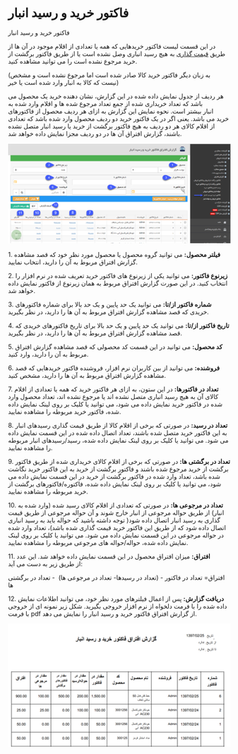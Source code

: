 # فاکتور خرید و رسید انبار    

فاکتور خرید و رسید انبار

در این قسمت لیست فاکتور خریدهایی که همه یا تعدادی از اقلام موجود در آن ها از طریق [قیمت گذاری](../../../Buysaleswarehouse/Warehouses/Pricing.md) به هیچ رسید انباری وصل نشده است یا از طریق فاکتور برگشت از خرید مرجوع نشده است را می توانید مشاهده کنید.

(به زبان دیگر فاکتور خرید کالا صادر شده است اما مرجوع نشده است و مشخص نیست که کالا به انبار وارد شده است یا خیر)

هر ردیف از جدول نمایش داده شده در این گزارش، نشان دهنده خرید یک محصول می باشد که تعداد خریداری شده از جمع تعداد مرجوع شده ها و اقلام وارد شده به انبار بیشتر است. نحوه نمایش این گزارش به ازای هر ردیف محصول از فاکتورهای خرید می باشد. یعنی اگر در یک فاکتور خرید دو ردیف محصول وارد شده باشد که تعدادی از اقلام کالای هر دو ردیف به هیچ فاکتور برگشت از خرید یا رسید انبار متصل نشده باشند، گزارش افتراق آن ها در دو ردیف مجزا نمایش داده خواهد شد.

![](EnterInventoryTransaction/EnterInventoryTransaction3.png)

1\. **فیلتر محصول:** می توانید گروه محصول یا محصول مورد نظر خود که قصد مشاهده گزارش افتراق مربوط به آن را دارید، انتخاب نمایید.

2\. **زیرنوع فاکتور:** می توانید یکی از زیرنوع های فاکتور خرید تعریف شده در نرم افزار را انتخاب کنید. در این صورت گزارش افتراق مربوط به همان زیرنوع از فاکتور نمایش داده خواهد شد.

3\. **شماره فاکتور از/تا:** می توانید یک حد پایین و یک حد بالا برای شماره فاکتورهای خریدی که قصد مشاهده گزارش افتراق مربوط به آن ها را دارید، در نظر بگیرید.

4\. **تاریخ فاکتور از/تا:** می توانید یک حد پایین و یک حد بالا برای تاریخ فاکتورهای خریدی که قصد مشاهده گزارش افتراق مربوط به آن ها را دارید، در نظر بگیرید.

5\. **کد محصول:** می توانید در این قسمت کد محصولی که قصد مشاهده گزارش افتراق مربوط به آن را دارید، وارد کنید.

6\. **فروشنده:** می توانید از بین کاربران نرم افزار، فروشنده فاکتور خریدهایی که قصد مشاهده گزارش افتراق مربوط به آن ها را دارید، مشخص کنید.

7\. **تعداد در فاکتورها:** در این ستون، به ازای هر فاکتور خرید که همه یا تعدادی از اقلام کالای آن به هیچ رسید انباری متصل نشده اند یا مرجوع نشده اند، تعداد محصول وارد شده در فاکتور خرید نمایش داده می شود، می توانید یا کلیک بر روی لینک نمایش داده شده، فاکتور خرید مربوطه را مشاهده نمایید.

8\. **تعداد در رسید:** در صورتی که برخی از اقلام کالا از طریق قیمت گذاری رسیدهای انبار به این فاکتور خرید متصل شده باشند، تعداد اتصال داده شده در این قسمت نمایش داده می شود. می توانید یا کلیک بر روی لینک نمایش داده شده، رسید/رسیدهای انبار مربوطه را مشاهده نمایید.

9. **تعداد در برگشتی ها:** در صورتی که برخی از اقلام کالای خریداری شده از طریق فاکتور برگشت از خرید مرجوع شده باشند و فاکتور برگشت از خرید به این فاکتور خرید نگاشت شده باشد، تعداد وارد شده در فاکتور برگشت از خرید در این قسمت نمایش داده می شود، می توانید یا کلیک بر روی لینک نمایش داده شده، فاکتوره/فاکتورهای برگشت از خرید مربوطه را مشاهده نمایید.

10\. **تعداد در مرجوعی ها:** در صورتی که تعدادی از اقلام کالای رسید شده (وارد شده به انبار) از طریق حواله مرجوعی از انبار خارج شوند و آن حواله مرجوعی از طریق قیمت گذاری به رسید انبار اتصال داده شود( توجه داشته باشید که حواله باید به رسید انباری اتصال داده شود که از طریق این فاکتور خرید قیمت گذاری شده باشد)، تعداد وارد شده در حواله مرجوعی در این قسمت نمایش داده می شود. می توانید یا کلیک بر روی لینک نمایش داده شده، حواله/حواله های مرجوعی مربوطه را مشاهده نمایید.

11\. **افتراق:** میزان افتراق محصول در این قسمت نمایش داده خواهد شد. این عدد از طریق زیر به دست می آید:

افتراق= تعداد در فاکتور - (تعداد در رسیدها- تعداد در مرجوعی ها)  - تعداد در برگشتی ها

12\. **دریافت گزارش:** پس از اعمال فیلترهای مورد نظر خود، می توانید اطلاعات نمایش داده شده را با فرمت دلخواه از نرم افزار خروجی بگیرید. شکل زیر نمونه ای از خروجی با فرمت pdf از گزارش افتراق فاکتور خرید و رسید انبار را نمایش می دهد.

![](EnterInventoryTransaction/EnterInventoryTransaction4.png)